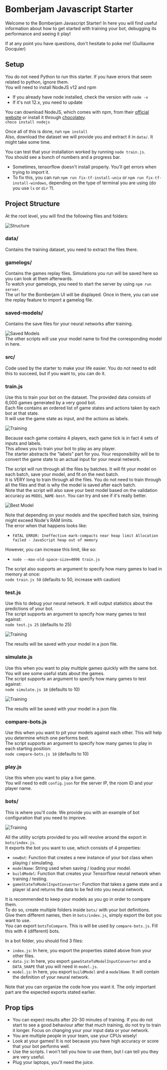 # Bomberjam Javascript Starter  
Welcome to the Bomberjam Javascript Starter! In here you will find useful information about how to get started with training your bot, debugging its performance and seeing it play!  

If at any point you have questions, don't hesitate to poke me! (Guillaume Docquier)

## Setup
You do not need Python to run this starter. If you have errors that seem related to python, ignore them.  
You will need to install NodeJS v12 and npm
- If you already have node installed, check the version with ``node -v``
- If it's not 12.x, you need to update  

You can download NodeJS, which comes with npm, from their [official website](https://nodejs.org/en/) or install it through [chocolatey](https://chocolatey.org/packages/nodejs).  
``choco install nodejs``

Once all of this is done, run ``npm install``  
Also, download the dataset we will provide you and extract it in ``data/``. It might take some time.  

You can test that your installation worked by running ``node train.js``.  
You should see a bunch of numbers and a progress bar.  
- Sometimes, tensorflow doesn't install properly. You'll get errors when trying to import it.  
- To fix this, you can run ``npm run fix-tf-install-unix`` or ``npm run fix-tf-install-windows``, depending on the type of terminal you are using (do you use ``ls`` or ``dir`` ?).  

## Project Structure  
At the root level, you will find the following files and folders:  

![Structure](assets/structure.png)  

### data/
Contains the training dataset, you need to extract the files there.  

### gamelogs/
Contains the games replay files. Simulations you run will be saved here so you can look at them afterwards.  
To watch your gamelogs, you need to start the server by using ``npm run server``.  
The url for the Bomberjam UI will be displayed. Once in there, you can use the replay feature to import a gamelog file.  

### saved-models/
Contains the save files for your neural networks after training.  

![Saved Models](assets/saved-models.png)  
The other scripts will use your model name to find the corresponding model in here.

### src/
Code used by the starter to make your life easier. You do not need to edit this to succeed, but if you want to, you can do it.  

### train.js
Use this to train your bot on the dataset. The provided data consists of 6,000 games generated by a very good bot.  
Each file contains an ordered list of game states and actions taken by each bot at that state.  
It will use the game state as input, and the actions as labels.  

![Training](assets/train.gif)  

Because each game contains 4 players, each game tick is in fact 4 sets of inputs and labels.  
This allows you to train your bot to play as any player.  
The starter abstracts the "labels" part for you. Your responsibility will be to convert the game state to an actual input for your neural network.  

The script will run through all the files by batches. It will fit your model on each batch, save your model, and fit on the next batch.  
It is VERY long to train through all the files. You do not need to train through all the files and that is why the model is saved after each batch.  
Note that the script will also save your best model based on the validation accuracy as ``MODEL_NAME-best``. You can try and see if it's really better.  

![Best Model](assets/best-model.png)  

Note that depending on your models and the specified batch size, training might exceed Node's RAM limits.  
The error when that happens looks like:  
- ``FATAL ERROR: Ineffective mark-compacts near heap limit Allocation failed - JavaScript heap out of memory``  

However, you can increase this limit, like so:  
- ``node --max-old-space-size=4096 train.js``  

The script also supports an argument to specify how many games to load in memory at once:  
``node train.js 50`` (defaults to 50, increase with caution)  

### test.js
Use this to debug your neural network. It will output statistics about the predictions of your bot.  
The script supports an argument to specify how many games to test against:  
``node test.js 25`` (defaults to 25)  

![Training](assets/test.gif)  

The results will be saved with your model in a json file.

### simulate.js
Use this when you want to play multiple games quickly with the same bot. You will see some useful stats about the games.  
The script supports an argument to specify how many games to test against:  
``node simulate.js 10`` (defaults to 10)  

![Training](assets/simulate.gif)  

The results will be saved with your model in a json file.

### compare-bots.js
Use this when you want to pit your models against each other. This will help you determine which one performs best.  
The script supports an argument to specify how many games to play in each starting position:  
``node compare-bots.js 10`` (defaults to 10)  

### play.js
Use this when you want to play a live game.  
You will need to edit ``config.json`` for the server IP, the room ID and your player name.  

### bots/
This is where you'll code. We provide you with an example of bot configuration that you need to improve.  

![Training](assets/bots.png)  

All the utility scripts provided to you will revolve around the export in ``bots/index.js``.  
It exports the bot you want to use, which consists of 4 properties:  
- ``newBot``: Function that creates a new instance of your bot class when playing / simulating.  
- ``modelName``: String used when saving / loading your model.  
- ``buildModel``: Function that creates your Tensorflow neural network when training / testing.  
- ``gameStateToModelInputConverter``: Function that takes a game state and a player id and returns the data to be fed into you neural network.  

It is recommended to keep your models as you go in order to compare them.  
To do so, create multiple folders inside ``bots/`` with your bot definitions.  
Give them different names, then in ``bots/index.js``, simply export the bot you want to use.  
You can export ``botsToCompare``. This is will be used by ``compare-bots.js``. Fill this with 4 (different) bots.  

In a bot folder, you should find 3 files:  
- ``index.js``: In here, you export the properties stated above from your other files.  
- ``data.js``: In here, you export ``gameStateToModelInputConverter`` and a ``DATA_SHAPE`` that you will need in ``model.js``.  
- ``model.js``: In here, you export ``buildModel`` and a ``modelName``. It will contain the definition of your neural network.  

Note that you can organize the code how you want it. The only important part are the expected exports stated earlier.  

## Prop tips
- You can expect results after 20-30 minutes of training. If you do not start to see a good behaviour after that much training, do not try to train it longer. Focus on changing your your input data or your network.  
- You are multiple people in your team, use your CPUs wisely!  
- Look at your games! It is not because you have high accuracy or score that your bot performs well.  
- Use the scripts. I won't tell you how to use them, but I can tell you they are very useful.  
- Plug your laptops, you'll need the juice.  